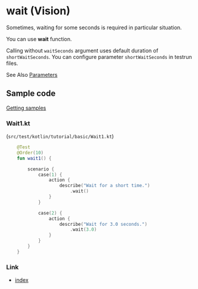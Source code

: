 # wait (Vision)

Sometimes, waiting for some seconds is required in particular situation.

You can use **wait** function.

Calling without `waitSeconds` argument uses default duration of `shortWaitSeconds`.
You can configure parameter `shortWaitSeconds` in testrun files.

See Also [Parameters](../../../common/parameter/parameters.md)

## Sample code

[Getting samples](../../getting_samples.md)

### Wait1.kt

(`src/test/kotlin/tutorial/basic/Wait1.kt`)

```kotlin
    @Test
    @Order(10)
    fun wait1() {

        scenario {
            case(1) {
                action {
                    describe("Wait for a short time.")
                        .wait()
                }
            }

            case(2) {
                action {
                    describe("Wait for 3.0 seconds.")
                        .wait(3.0)
                }
            }
        }
    }
```

### Link

- [index](../../../index.md)
